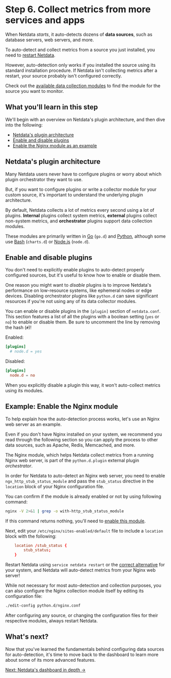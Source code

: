 # Step 6. Collect metrics from more services and apps

When Netdata _starts_, it auto-detects dozens of **data sources**, such as database servers, web servers, and more.

To auto-detect and collect metrics from a source you just installed, you need to [restart
Netdata](../getting-started.md#start-stop-and-restart-netdata).

However, auto-detection only works if you installed the source using its standard installation
procedure. If Netdata isn't collecting metrics after a restart, your source probably isn't configured
correctly.

Check out the [available data collection modules](../Add-more-charts-to-netdata.md#available-data-collection-modules)
to find the module for the source you want to monitor.

## What you'll learn in this step

We'll begin with an overview on Netdata's plugin architecture, and then dive into the following:

-   [Netdata's plugin architecture](#netdatas-plugin-architecture)
-   [Enable and disable plugins](#enable-and-disable-plugins)
-   [Enable the Nginx module as an example](#example-enable-the-nginx-module)

## Netdata's plugin architecture

Many Netdata users never have to configure plugins or worry about which plugin orchestrator they want to use.

But, if you want to configure plugins or write a collector module for your custom source, it's important to understand
the underlying plugin architecture.

By default, Netdata collects a lot of metrics every second using a lot of plugins. **Internal** plugins collect system
metrics, **external** plugins collect non-system metrics, and **orchestrator** plugins support data collection modules.

These modules are primarily written in [Go](../../collectors/go.d.plugin/) (`go.d`) and
[Python](../../collectors/python.d.plugin/), although some use [Bash](../../collectors/charts.d.plugin/) (`charts.d`) or
[Node.js](../../collectors/node.d.plugin/) (`node.d`).

## Enable and disable plugins

You don't need to explicitly enable plugins to auto-detect properly configured sources, but it's useful to know how to
enable or disable them.

One reason you might want to _disable_ plugins is to improve Netdata's performance on low-resource systems, like
ephemeral nodes or edge devices. Disabling orchestrator plugins like `python.d` can save significant resources if you're
not using any of its data collector modules.

You can enable or disable plugins in the `[plugin]` section of `netdata.conf`. This section features a list of all the
plugins with a boolean setting (`yes` or `no`) to enable or disable them. Be sure to uncomment the line by removing the
hash (`#`)!

Enabled:

```conf
[plugins]
  # node.d = yes
```

Disabled:

```conf
[plugins]
  node.d = no
```

When you explicitly disable a plugin this way, it won't auto-collect metrics using its modules.

## Example: Enable the Nginx module

To help explain how the auto-detection process works, let's use an Nginx web server as an example. 

Even if you don't have Nginx installed on your system, we recommend you read through the following section so you can
apply the process to other data sources, such as Apache, Redis, Memcached, and more.

The Nginx module, which helps Netdata collect metrics from a running Nginx web server, is part of the `python.d.plugin`
external plugin _orchestrator_.

In order for Netdata to auto-detect an Nginx web server, you need to enable `ngx_http_stub_status_module` and pass the
`stub_status` directive in the `location` block of your Nginx configuration file.

You can confirm if the module is already enabled or not by using following command:

```sh
nginx -V 2>&1 | grep -o with-http_stub_status_module
```

If this command returns nothing, you'll need to [enable this module](https://www.nginx.com/blog/monitoring-nginx/).

Next, edit your `/etc/nginx/sites-enabled/default` file to include a `location` block with the following:

```conf
    location /stub_status {
        stub_status;
    }
```

Restart Netdata using `service netdata restart` or the [correct
alternative](../getting-started.md#start-stop-and-restart-netdata) for your system, and Netdata will auto-detect
metrics from your Nginx web server!

While not necessary for most auto-detection and collection purposes, you can also configure the Nginx collection module
itself by editing its configuration file:

```sh
./edit-config python.d/nginx.conf
```

After configuring any source, or changing the configuration files for their respective modules, always restart Netdata.

## What's next?

Now that you've learned the fundamentals behind configuring data sources for auto-detection, it's time to move back to
the dashboard to learn more about some of its more advanced features.

[Next: Netdata's dashboard in depth &rarr;](step-07.md)
